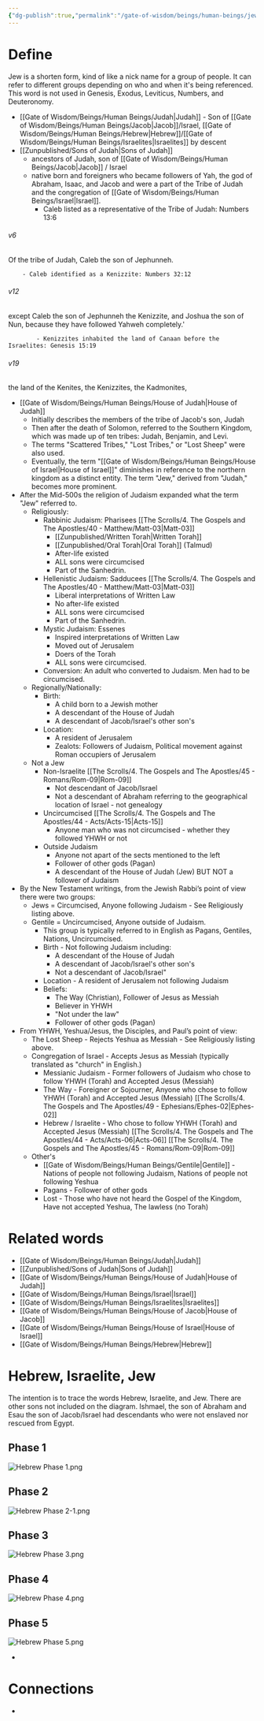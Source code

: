 ```yaml
---
{"dg-publish":true,"permalink":"/gate-of-wisdom/beings/human-beings/jew/","tags":["#GateWisdom","Being","HumanBeing","J"]}
---
```


# Define

Jew is a shorten form, kind of like a nick name for a group of people. It can refer to different groups depending on who and when it's being referenced. This word is not used in Genesis, Exodus, Leviticus, Numbers, and Deuteronomy.

- [[Gate of Wisdom/Beings/Human Beings/Judah\|Judah]] - Son of [[Gate of Wisdom/Beings/Human Beings/Jacob\|Jacob]]/Israel, [[Gate of Wisdom/Beings/Human Beings/Hebrew\|Hebrew]]/[[Gate of Wisdom/Beings/Human Beings/Israelites\|Israelites]] by descent
- [[Zunpublished/Sons of Judah\|Sons of Judah]]
	- ancestors of Judah, son of [[Gate of Wisdom/Beings/Human Beings/Jacob\|Jacob]] / Israel
	- native born and foreigners who became followers of Yah, the god of Abraham, Isaac, and Jacob and were a part of the Tribe of Judah and the congregation of [[Gate of Wisdom/Beings/Human Beings/Israel\|Israel]].
		- Caleb listed as a representative of the Tribe of Judah: Numbers 13:6 
<div class="transclusion internal-embed is-loaded"><div class="markdown-embed">



###### v6 
Of the tribe of Judah, Caleb the son of Jephunneh. 


</div></div>
 
		- Caleb identified as a Kenizzite: Numbers 32:12 
<div class="transclusion internal-embed is-loaded"><div class="markdown-embed">



###### v12 
except Caleb the son of Jephunneh the Kenizzite, and Joshua the son of Nun, because they have followed Yahweh completely.' 


</div></div>

			- Kenizzites inhabited the land of Canaan before the Israelites: Genesis 15:19 
<div class="transclusion internal-embed is-loaded"><div class="markdown-embed">



###### v19 
the land of the Kenites, the Kenizzites, the Kadmonites, 


</div></div>

- [[Gate of Wisdom/Beings/Human Beings/House of Judah\|House of Judah]]
	- Initially describes the members of the tribe of Jacob's son, Judah
	- Then after the death of Solomon, referred to the Southern Kingdom, which was made up of ten tribes: Judah, Benjamin, and Levi. 
	- The terms "Scattered Tribes," "Lost Tribes," or "Lost Sheep" were also used. 
	- Eventually, the term "[[Gate of Wisdom/Beings/Human Beings/House of Israel\|House of Israel]]" diminishes in reference to the northern kingdom as a distinct entity. The term "Jew," derived from "Judah," becomes more prominent.  
- After the Mid-500s the religion of Judaism expanded what the term "Jew" referred to. 
	- Religiously:
		- Rabbinic Judaism: Pharisees  [[The Scrolls/4. The Gospels and The Apostles/40 - Matthew/Matt-03\|Matt-03]]
			- [[Zunpublished/Written Torah\|Written Torah]] 
			- [[Zunpublished/Oral Torah\|Oral Torah]] (Talmud)
			- After-life existed
			- ALL sons were circumcised
			- Part of the Sanhedrin.
		- Hellenistic Judaism: Sadducees  [[The Scrolls/4. The Gospels and The Apostles/40 - Matthew/Matt-03\|Matt-03]]
			- Liberal interpretations of Written Law
			- No after-life existed
			- ALL sons were circumcised
			- Part of the Sanhedrin.
		- Mystic Judaism: Essenes
			- Inspired interpretations of Written Law
			- Moved out of Jerusalem
			- Doers of the Torah 
			- ALL sons were circumcised.
		- Conversion: An adult who converted to Judaism. Men had to be circumcised.
	- Regionally/Nationally:
		- Birth: 
			- A child born to a Jewish mother
			- A descendant of the House of Judah
			- A descendant of Jacob/Israel's other son's
		- Location:
			- A resident of Jerusalem
			- Zealots: Followers of Judaism, Political movement against Roman occupiers of Jerusalem
	- Not a Jew
		- Non-Israelite [[The Scrolls/4. The Gospels and The Apostles/45 - Romans/Rom-09\|Rom-09]]
			- Not descendant of Jacob/Israel
			- Not a descendant of Abraham referring to the geographical location of Israel - not genealogy
		- Uncircumcised [[The Scrolls/4. The Gospels and The Apostles/44 - Acts/Acts-15\|Acts-15]]
			- Anyone man who was not circumcised - whether they followed YHWH or not
		- Outside Judaism
			- Anyone not apart of the sects mentioned to the left
			- Follower of other gods (Pagan)
			- A descendant of the House of Judah (Jew) BUT NOT a follower of Judaism
- By the New Testament writings, from the Jewish Rabbi’s point of view there were two groups:
	- Jews = Circumcised, Anyone following Judaism - See Religiously listing above.
	- Gentile = Uncircumcised, Anyone outside of Judaism. 
		- This group is typically referred to in English as Pagans, Gentiles, Nations, Uncircumcised.
		- Birth - Not following Judaism including:
			- A descendant of the House of Judah
			- A descendant of Jacob/Israel's other son's
			- Not a descendant of Jacob/Israel"
		- Location - A resident of Jerusalem not following Judaism
		- Beliefs:
			- The Way (Christian), Follower of Jesus as Messiah
			- Believer in YHWH
			- "Not under the law"
			- Follower of other gods (Pagan)
- From YHWH, Yeshua/Jesus, the Disciples, and Paul’s point of view:
	- The Lost Sheep - Rejects Yeshua as Messiah - See Religiously listing above.
	- Congregation of Israel - Accepts Jesus as Messiah (typically translated as "church" in English.)
		- Messianic Judaism - Former followers of Judaism who chose to follow YHWH (Torah) and Accepted Jesus (Messiah)
		- The Way - Foreigner or Sojourner, Anyone who chose to follow YHWH (Torah) and Accepted Jesus (Messiah) [[The Scrolls/4. The Gospels and The Apostles/49 - Ephesians/Ephes-02\|Ephes-02]]
		- Hebrew / Israelite - Who chose to follow YHWH (Torah) and Accepted Jesus (Messiah) [[The Scrolls/4. The Gospels and The Apostles/44 - Acts/Acts-06\|Acts-06]] [[The Scrolls/4. The Gospels and The Apostles/45 - Romans/Rom-09\|Rom-09]]
	- Other's
		- [[Gate of Wisdom/Beings/Human Beings/Gentile\|Gentile]] - Nations of people not following Judaism, Nations of people not following Yeshua
		- Pagans - Follower of other gods
		- Lost - Those who have not heard the Gospel of the Kingdom, Have not accepted Yeshua, The lawless (no Torah)


# Related words
- [[Gate of Wisdom/Beings/Human Beings/Judah\|Judah]]
- [[Zunpublished/Sons of Judah\|Sons of Judah]]
- [[Gate of Wisdom/Beings/Human Beings/House of Judah\|House of Judah]]
- [[Gate of Wisdom/Beings/Human Beings/Israel\|Israel]]
- [[Gate of Wisdom/Beings/Human Beings/Israelites\|Israelites]]
- [[Gate of Wisdom/Beings/Human Beings/House of Jacob\|House of Jacob]]
- [[Gate of Wisdom/Beings/Human Beings/House of Israel\|House of Israel]]
- [[Gate of Wisdom/Beings/Human Beings/Hebrew\|Hebrew]]

# Hebrew, Israelite, Jew

The intention is to trace the words Hebrew, Israelite, and Jew. There are other sons not included on the diagram. Ishmael, the son of Abraham and Esau the son of Jacob/Israel had descendants who were not enslaved nor rescued from Egypt.
## Phase 1

![Hebrew Phase 1.png](/img/user/Assets/attachments/Hebrew%20Phase%201.png)

## Phase 2

![Hebrew Phase 2-1.png](/img/user/Assets/attachments/Hebrew%20Phase%202-1.png)

## Phase 3

![Hebrew Phase 3.png](/img/user/Assets/attachments/Hebrew%20Phase%203.png)

## Phase 4

![Hebrew Phase 4.png](/img/user/Assets/attachments/Hebrew%20Phase%204.png)

## Phase 5

![Hebrew Phase 5.png](/img/user/Assets/attachments/Hebrew%20Phase%205.png)


- 

# Connections
- 

